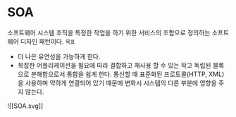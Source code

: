 # SOA
소프트웨어 시스템 조직을 특정한 작업을 하기 위한 서비스의 조합으로 정의하는 소프트웨어 디자인 패턴이다.
`목표` 
- 더 나은 유연성을 가능하게 한다.
- 복잡한 어플리케이션을 필요에 따라 결합하고 재사용 할 수 있는 작고 독립된 블록으로 분해함으로서 통합을 쉽게 한다.
통신할 때 표준화된 프로토콜(HTTP, XML)을 사용하며 약하게 연결되어 있기 때문에 변화시 시스템의 다른 부분에 영향을 주지 않는다.

![[SOA.svg]]